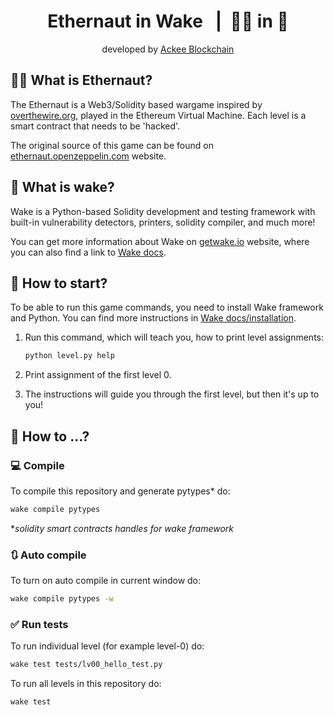<div align="center">

# Ethernaut in Wake  &nbsp; |&nbsp; 🧑‍🚀 in 🌊

developed by [Ackee Blockchain](https://ackeeblockchain.com)

</div>


## 🧑‍🚀 What is Ethernaut?

The Ethernaut is a Web3/Solidity based wargame inspired by [overthewire.org](https://overthewire.org/wargames/), played in the Ethereum Virtual Machine. Each level is a smart contract that needs to be 'hacked'.

The original source of this game can be found on [ethernaut.openzeppelin.com](https://ethernaut.openzeppelin.com) website.


## 🌊 What is wake?

Wake is a Python-based Solidity development and testing framework with built-in vulnerability detectors, printers, solidity compiler, and much more!

You can get more information about Wake on [getwake.io](https://getwake.io/) website, where you can also find a link to [Wake docs](https://ackeeblockchain.com/wake/docs/latest/testing-framework/overview/).

## 🚀 How to start?

To be able to run this game commands, you need to install Wake framework and Python. You can find more instructions in [Wake docs/installation](https://ackeeblockchain.com/wake/docs/latest/installation/).

1) Run this command, which will teach you, how to print level assignments:
    ```bash
    python level.py help
    ```

2) Print assignment of the first level 0.
3) The instructions will guide you through the first level, but then it's up to you!

## 🤔 How to ...?

### 💻 Compile

To compile this repository and generate pytypes* do:

```bash
wake compile pytypes
```
**solidity smart contracts handles for wake framework*

### 🔃 Auto compile
To turn on auto compile in current window do:
```bash
wake compile pytypes -w
```

### ✅ Run tests
To run individual level (for example level-0) do:
```bash
wake test tests/lv00_hello_test.py
```

To run all levels in this repository do:
```bash
wake test
```

